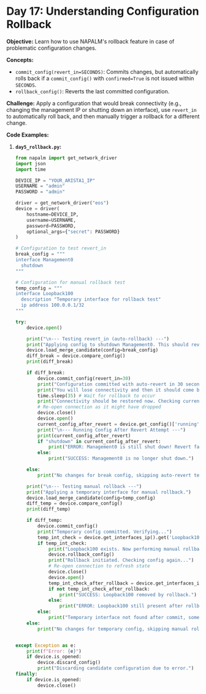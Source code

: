 
# **Day 17: Understanding Configuration Rollback**

**Objective:** Learn how to use NAPALM's rollback feature in case of problematic configuration changes.

**Concepts:**

  * `commit_config(revert_in=SECONDS)`: Commits changes, but automatically rolls back if a `commit_config()` with `confirmed=True` is not issued within `SECONDS`.
  * `rollback_config()`: Reverts the last committed configuration.

**Challenge:** Apply a configuration that would break connectivity (e.g., changing the management IP or shutting down an interface), use `revert_in` to automatically roll back, and then manually trigger a rollback for a different change.

**Code Examples:**

1.  **`day5_rollback.py`:**
    ```python
    from napalm import get_network_driver
    import json
    import time

    DEVICE_IP = "YOUR_ARISTA1_IP"
    USERNAME = "admin"
    PASSWORD = "admin"

    driver = get_network_driver("eos")
    device = driver(
        hostname=DEVICE_IP,
        username=USERNAME,
        password=PASSWORD,
        optional_args={"secret": PASSWORD}
    )

    # Configuration to test revert_in
    break_config = """
    interface Management0
      shutdown
    """

    # Configuration for manual rollback test
    temp_config = """
    interface Loopback100
      description "Temporary interface for rollback test"
      ip address 100.0.0.1/32
    """

    try:
        device.open()

        print("\n--- Testing revert_in (auto-rollback) ---")
        print("Applying config to shutdown Management0. This should revert in 30 seconds.")
        device.load_merge_candidate(config=break_config)
        diff_break = device.compare_config()
        print(diff_break)

        if diff_break:
            device.commit_config(revert_in=30)
            print("Configuration committed with auto-revert in 30 seconds. DO NOT RE-RUN YET.")
            print("You will lose connectivity and then it should come back.")
            time.sleep(35) # Wait for rollback to occur
            print("Connectivity should be restored now. Checking current config...")
            # Re-open connection as it might have dropped
            device.close()
            device.open()
            current_config_after_revert = device.get_config()['running']
            print("\n--- Running Config After Revert Attempt ---")
            print(current_config_after_revert)
            if "shutdown" in current_config_after_revert:
                print("ERROR: Management0 is still shut down! Revert failed.")
            else:
                print("SUCCESS: Management0 is no longer shut down.")

        else:
            print("No changes for break config, skipping auto-revert test.")

        print("\n--- Testing manual rollback ---")
        print("Applying a temporary interface for manual rollback.")
        device.load_merge_candidate(config=temp_config)
        diff_temp = device.compare_config()
        print(diff_temp)

        if diff_temp:
            device.commit_config()
            print("Temporary config committed. Verifying...")
            temp_int_check = device.get_interfaces_ip().get('Loopback100')
            if temp_int_check:
                print("Loopback100 exists. Now performing manual rollback...")
                device.rollback_config()
                print("Rollback initiated. Checking config again...")
                # Re-open connection to refresh state
                device.close()
                device.open()
                temp_int_check_after_rollback = device.get_interfaces_ip().get('Loopback100')
                if not temp_int_check_after_rollback:
                    print("SUCCESS: Loopback100 removed by rollback.")
                else:
                    print("ERROR: Loopback100 still present after rollback.")
            else:
                print("Temporary interface not found after commit, something went wrong.")
        else:
            print("No changes for temporary config, skipping manual rollback test.")


    except Exception as e:
        print(f"Error: {e}")
        if device.is_opened:
            device.discard_config()
            print("Discarding candidate configuration due to error.")
    finally:
        if device.is_opened:
            device.close()
    ```
